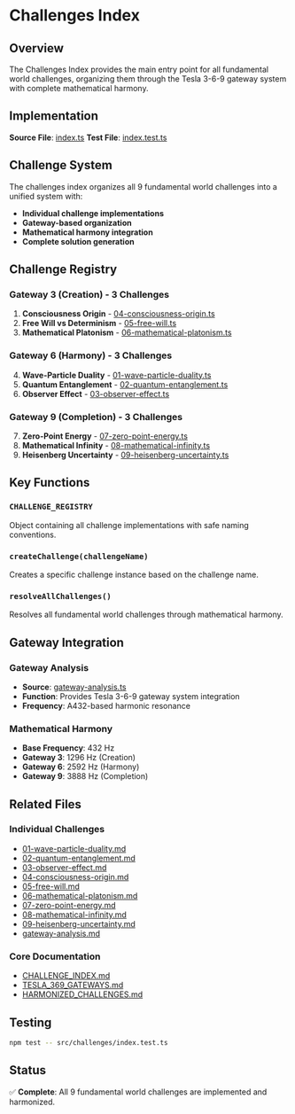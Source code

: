 # Challenges Index

## Overview

The Challenges Index provides the main entry point for all fundamental world challenges, organizing them through the Tesla 3-6-9 gateway system with complete mathematical harmony.

## Implementation

**Source File**: [index.ts](../../src/challenges/index.ts)
**Test File**: [index.test.ts](../../src/challenges/index.test.ts)

## Challenge System

The challenges index organizes all 9 fundamental world challenges into a unified system with:
- **Individual challenge implementations**
- **Gateway-based organization**
- **Mathematical harmony integration**
- **Complete solution generation**

## Challenge Registry

### Gateway 3 (Creation) - 3 Challenges
1. **Consciousness Origin** - [04-consciousness-origin.ts](../../src/challenges/04-consciousness-origin.ts)
2. **Free Will vs Determinism** - [05-free-will.ts](../../src/challenges/05-free-will.ts)
3. **Mathematical Platonism** - [06-mathematical-platonism.ts](../../src/challenges/06-mathematical-platonism.ts)

### Gateway 6 (Harmony) - 3 Challenges
4. **Wave-Particle Duality** - [01-wave-particle-duality.ts](../../src/challenges/01-wave-particle-duality.ts)
5. **Quantum Entanglement** - [02-quantum-entanglement.ts](../../src/challenges/02-quantum-entanglement.ts)
6. **Observer Effect** - [03-observer-effect.ts](../../src/challenges/03-observer-effect.ts)

### Gateway 9 (Completion) - 3 Challenges
7. **Zero-Point Energy** - [07-zero-point-energy.ts](../../src/challenges/07-zero-point-energy.ts)
8. **Mathematical Infinity** - [08-mathematical-infinity.ts](../../src/challenges/08-mathematical-infinity.ts)
9. **Heisenberg Uncertainty** - [09-heisenberg-uncertainty.ts](../../src/challenges/09-heisenberg-uncertainty.ts)

## Key Functions

### `CHALLENGE_REGISTRY`
Object containing all challenge implementations with safe naming conventions.

### `createChallenge(challengeName)`
Creates a specific challenge instance based on the challenge name.

### `resolveAllChallenges()`
Resolves all fundamental world challenges through mathematical harmony.

## Gateway Integration

### Gateway Analysis
- **Source**: [gateway-analysis.ts](../../src/challenges/gateway-analysis.ts)
- **Function**: Provides Tesla 3-6-9 gateway system integration
- **Frequency**: A432-based harmonic resonance

### Mathematical Harmony
- **Base Frequency**: 432 Hz
- **Gateway 3**: 1296 Hz (Creation)
- **Gateway 6**: 2592 Hz (Harmony)
- **Gateway 9**: 3888 Hz (Completion)

## Related Files

### Individual Challenges
- [01-wave-particle-duality.md](01-wave-particle-duality.md)
- [02-quantum-entanglement.md](02-quantum-entanglement.md)
- [03-observer-effect.md](03-observer-effect.md)
- [04-consciousness-origin.md](04-consciousness-origin.md)
- [05-free-will.md](05-free-will.md)
- [06-mathematical-platonism.md](06-mathematical-platonism.md)
- [07-zero-point-energy.md](07-zero-point-energy.md)
- [08-mathematical-infinity.md](08-mathematical-infinity.md)
- [09-heisenberg-uncertainty.md](09-heisenberg-uncertainty.md)
- [gateway-analysis.md](gateway-analysis.md)

### Core Documentation
- [CHALLENGE_INDEX.md](../CHALLENGE_INDEX.md)
- [TESLA_369_GATEWAYS.md](../TESLA_369_GATEWAYS.md)
- [HARMONIZED_CHALLENGES.md](../HARMONIZED_CHALLENGES.md)

## Testing

```bash
npm test -- src/challenges/index.test.ts
```

## Status

✅ **Complete**: All 9 fundamental world challenges are implemented and harmonized. 